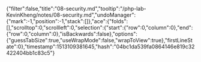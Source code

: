 {"filter":false,"title":"08-security.md","tooltip":"/php-lab-KevinKheng/notes/08-security.md","undoManager":{"mark":-1,"position":-1,"stack":[]},"ace":{"folds":[],"scrolltop":0,"scrollleft":0,"selection":{"start":{"row":0,"column":0},"end":{"row":0,"column":0},"isBackwards":false},"options":{"guessTabSize":true,"useWrapMode":false,"wrapToView":true},"firstLineState":0},"timestamp":1513109381645,"hash":"04bc1da539fa0864146e819c32422404bb1c83c5"}